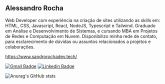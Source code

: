 ## Alessandro Rocha

Web Developer com experiência na criação de sites utilizando as skills em: HTML, CSS, Javascript, React, NodeJS, Typescript e Tailwind. Graduado em Análise e Desenvolvimento de Sistemas, e cursando MBA em Projetos de Redes e Computação em Nuvem. Disponibilizo minha rede de contato, para esclarecimento de dúvidas ou assuntos relacionados a projetos e colaborações.

https://www.sandrorochadev.tech/


<a href="https://mail.google.com/mail/?view=cm&fs=1&tf=1&to=sandrorochadev@gmail.com"><img alt="Gmail Badge" src="https://img.shields.io/badge/-Email-000000?style=flat-square&labelColor=000000&logo=gmail&logoColor=white"/></a>
<a href="https://www.linkedin.com/in/sandrorochadev/"><img alt="Linkedin Badge" src="https://img.shields.io/badge/-LinkedIn-000000?style=flat-square&logo=linkedin&logoColor=white"/></a>



![Anurag's GitHub stats](https://github-readme-stats.vercel.app/api?username=sandrorochadev&show_icons=true&theme=shadow_red)
